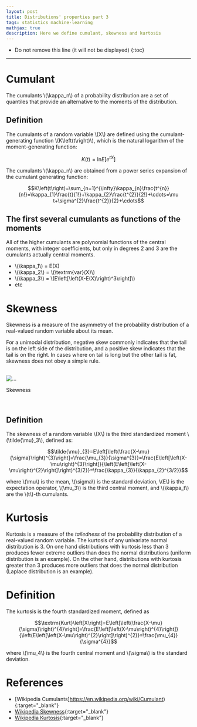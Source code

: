 ```yaml
---
layout: post
title: Distributions' properties part 3
tags: statistics machine-learning
mathjax: true
description: Here we define cumulant, skewness and kurtosis
---
```


* Do not remove this line (it will not be displayed)
{:toc}

---

# Cumulant

The cumulants \\(\kappa_n\\) of a probability distribution are a set of quantiles that provide an alternative to the moments of the distribution.

## Definition

The cumulants of a random variable \\(X\\) are defined using the cumulant-generating function \\(K\left(t\right)\\), which is the natural logarithm of the moment-generating function:

$$ K\left(t\right) = \textrm{ln}E\left[e^{tX}\right] $$

The cumulants \\(\kappa_n\\) are obtained from a power series expansion of the cumulant generating function:

$$K\left(t\right)=\sum_{n=1}^{\infty}\kappa_{n}\frac{t^{n}}{n!}=\kappa_{1}\frac{t}{1!}+\kappa_{2}\frac{t^{2}}{2!}+\cdots=\mu t+\sigma^{2}\frac{t^{2}}{2}+\cdots$$

## The first several cumulants as functions of the moments

All of the higher cumulants are polynomial functions of the central moments, with integer coefficients, but only in degrees 2 and 3 are the cumulants actually central moments.

 - \\(\kappa_1\\) = E(X)
 - \\(\kappa_2\\) = \\(\textrm{var}(X)\\)
 - \\(\kappa_3\\) = \\(E\left[\left(X-E(X)\right)^3\right]\\)
 - etc

# Skewness

Skewness is a measure of the asymmetry of the probability distribution of a real-valued random variable about its mean.

For a unimodal distribution, negative skew commonly indicates that the tail is on the left side of the distribution, and a positive skew indicates that the tail is on the right. In cases where on tail is long but the other tail is fat, skewness does not obey a simple rule.

<br/>
<div class="card center-image" style="max-width: 40rem;">
  <img src="{{site.baseurl}}/assets/images/fig4_PPD.svg" class="card-img-top" alt="...">
  <div class="card-body">
    <p class="card-text">Skewness</p>
  </div>
</div>
<br/>

## Definition

The skewness of a random variable \\(X\\) is the third standardized moment \\(\tilde{\mu}_3\\), defined as:

$$\tilde{\mu}_{3}=E\left[\left(\frac{X-\mu}{\sigma}\right)^{3}\right]=\frac{\mu_{3}}{\sigma^{3}}=\frac{E\left[\left(X-\mu\right)^{3}\right]}{\left(E\left[\left(X-\mu\right)^{2}\right]\right)^{3/2}}=\frac{\kappa_{3}}{\kappa_{2}^{3/2}}$$

where \\(\mu\\) is the mean, \\(\sigma\\) is the standard deviation, \\(E\\) is the expectation operator, \\(\mu_3\\) is the third central moment, and \\(\kappa_t\\) are the \\(t\\)-th cumulants.

# Kurtosis

Kurtosis is a measure of the _tailedness_ of the probability distribution of a real-valued random variable. The kurtosis of any univariate normal distribution is 3. On one hand distributions with kurtosis less than 3 produces fewer extreme outliers than does the normal distributions (uniform distribution is an example). On the other hand, distributions with kurtosis greater than 3 produces more outliers that does the normal distribution (Laplace distribution is an example).

# Definition

The kurtosis is the fourth standardized moment, defined as

$$\textrm{Kurt}\left[X\right]=E\left[\left(\frac{X-\mu}{\sigma}\right)^{4}\right]=\frac{E\left[\left(X-\mu\right)^{4}\right]}{\left(E\left[\left(X-\mu\right)^{2}\right]\right)^{2}}=\frac{\mu_{4}}{\sigma^{4}}$$ 

where \\(\mu_4\\) is the fourth central moment and \\(\sigma\\) is the standard deviation.
 
# References

- [Wikipedia Cumulants]https://en.wikipedia.org/wiki/Cumulant){:target="_blank"}
- [Wikipedia Skewness](https://en.wikipedia.org/wiki/Skewness){:target="_blank"}
- [Wikipedia Kurtosis](https://en.wikipedia.org/wiki/Kurtosis){:target="_blank"}
